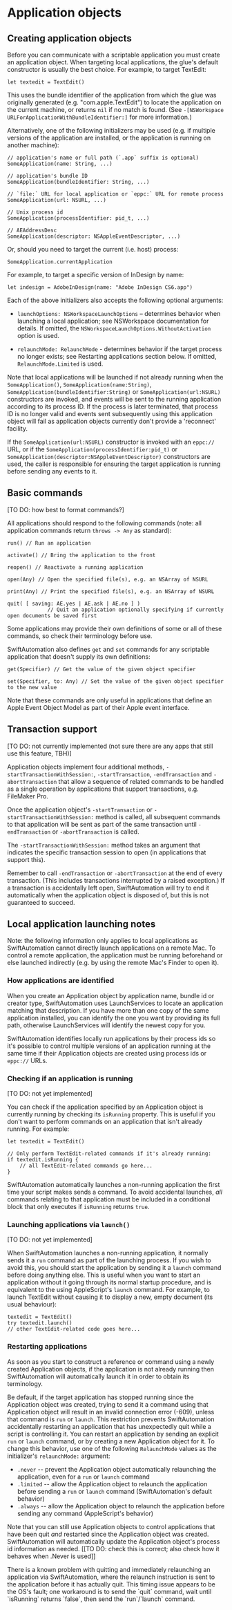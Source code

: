 # Application objects

## Creating application objects

Before you can communicate with a scriptable application you must create an application object. When targeting local applications, the glue's default constructor is usually the best choice. For example, to target TextEdit:

    let textedit = TextEdit()

This uses the bundle identifier of the application from which the glue was originally generated (e.g. "com.apple.TextEdit") to locate the application on the current machine, or returns `nil` if no match is found. (See `-[NSWorkspace URLForApplicationWithBundleIdentifier:]` for more information.)

Alternatively, one of the following initializers may be used (e.g. if multiple versions of the application are installed, or the application is running on another machine):

    // application's name or full path (`.app` suffix is optional)
    SomeApplication(name: String, ...)
    
    // application's bundle ID
    SomeApplication(bundleIdentifier: String, ...)

    // `file:` URL for local application or `eppc:` URL for remote process
    SomeApplication(url: NSURL, ...)

    // Unix process id
    SomeApplication(processIdentifier: pid_t, ...)

    // AEAddressDesc
    SomeApplication(descriptor: NSAppleEventDescriptor, ...)

Or, should you need to target the current (i.e. host) process:

    SomeApplication.currentApplication

For example, to target a specific version of InDesign by name:

    let indesign = AdobeInDesign(name: "Adobe InDesign CS6.app")

Each of the above initializers also accepts the following optional arguments:

* `launchOptions: NSWorkspaceLaunchOptions` – determines behavior when launching a local application; see NSWorkspace documentation for details. If omitted, the `NSWorkspaceLaunchOptions.WithoutActivation` option is used.

* `relaunchMode: RelaunchMode` - determines behavior if the target process no longer exists; see Restarting applications section below. If omitted, `RelaunchMode.Limited` is used.

Note that local applications will be launched if not already running when the `SomeApplication()`, `SomeApplication(name:String)`, `SomeApplication(bundleIdentifier:String)` or `SomeApplication(url:NSURL)` constructors are invoked, and events will be sent to the running application according to its process ID. If the process is later terminated, that process ID is no longer valid and events sent subsequently using this application object will fail as application objects currently don't provide a 'reconnect' facility.

If the `SomeApplication(url:NSURL)` constructor is invoked with an `eppc://` URL, or if the `SomeApplication(processIdentifier:pid_t)` or `SomeApplication(descriptor:NSAppleEventDescriptor)` constructors are used, the caller is responsible for ensuring the target application is running before sending any events to it.


## Basic commands

[TO DO: how best to format commands?]

All applications should respond to the following commands (note: all application commands return `throws -> Any` as standard):

    run() // Run an application

    activate() // Bring the application to the front

    reopen() // Reactivate a running application

    open(Any) // Open the specified file(s), e.g. an NSArray of NSURL

    print(Any) // Print the specified file(s), e.g. an NSArray of NSURL

    quit( [ saving: AE.yes | AE.ask | AE.no ] )
                 // Quit an application optionally specifying if currently open documents be saved first

Some applications may provide their own definitions of some or all of these commands, so check their terminology before use.

SwiftAutomation also defines `get` and `set` commands for any scriptable application that doesn't supply its own definitions:

    get(Specifier) // Get the value of the given object specifier

    set(Specifier, to: Any) // Set the value of the given object specifier to the new value

Note that these commands are only useful in applications that define an Apple Event Object Model as part of their Apple event interface.


## Transaction support

[TO DO: not currently implemented (not sure there are any apps that still use this feature, TBH)]

Application objects implement four additional methods, `-startTransactionWithSession:`, `-startTransaction`, `-endTransaction` and `-abortTransaction` that allow a sequence of related commands to be handled as a single operation by applications that support transactions, e.g. FileMaker Pro.

Once the application object's `-startTransaction` or `-startTransactionWithSession:` method is called, all subsequent commands to that application will be sent as part of the same transaction until `-endTransaction` or `-abortTransaction` is called.

The `-startTransactionWithSession:` method takes an argument that indicates the specific transaction session to open (in applications that support this).

Remember to call `-endTransaction` or `-abortTransaction` at the end of every transaction. (This includes transactions interrupted by a raised exception.) If a transaction is accidentally left open, SwiftAutomation will try to end it automatically when the application object is disposed of, but this is not guaranteed to succeed.


## Local application launching notes

Note: the following information only applies to local applications as SwiftAutomation cannot directly launch applications on a remote Mac. To control a remote application, the application must be running beforehand or else launched indirectly (e.g. by using the remote Mac's Finder to open it).


### How applications are identified

When you create an Application object by application name, bundle id or creator type, SwiftAutomation uses LaunchServices to locate an application matching that description. If you have more than one copy of the same application installed, you can identify the one you want by providing its full path, otherwise LaunchServices will identify the newest copy for you.

SwiftAutomation identifies locally run applications by their process ids so it's possible to control multiple versions of an application running at the same time if their Application objects are created using process ids or `eppc://` URLs.


### Checking if an application is running

[TO DO: not yet implemented]

You can check if the application specified by an Application object is currently running by checking its `isRunning` property. This is useful if you don't want to perform commands on an application that isn't already running. For example:

    let textedit = TextEdit()
    
    // Only perform TextEdit-related commands if it's already running:
    if textedit.isRunning {
        // all TextEdit-related commands go here...
    }

SwiftAutomation automatically launches a non-running application the first time your script makes sends a command. To avoid accidental launches, _all_ commands relating to that application must be included in a conditional block that only executes if `isRunning` returns `true`.


### Launching applications via `launch()`

[TO DO: not yet implemented]

When SwiftAutomation launches a non-running application, it normally sends it a `run` command as part of the launching process. If you wish to avoid this, you should start the application by sending it a `launch` command before doing anything else. This is useful when you want to start an application without it going through its normal startup procedure, and is equivalent to the using AppleScript's `launch` command. For example, to launch TextEdit without causing it to display a new, empty document (its usual behaviour):

    textedit = TextEdit()
    try textedit.launch()
    // other TextEdit-related code goes here...

### Restarting applications

As soon as you start to construct a reference or command using a newly created Application objects, if the application is not already running then SwiftAutomation will automatically launch it in order to obtain its terminology.

Be default, if the target application has stopped running since the Application object was created, trying to send it a command using that Application object will result in an invalid connection error (-609), unless that command is `run` or `launch`. This restriction prevents SwiftAutomation accidentally restarting an application that has unexpectedly quit while a script is controlling it. You can restart an application by sending an explicit `run` or `launch` command, or by creating a new Application object for it. To change this behavior, use one of the following `RelaunchMode` values as the initializer's `relaunchMode:` argument:

* `.never` -- prevent the Application object automatically relaunching the application, even for a `run` or `launch` command
* `.limited` -- allow the Application object to relaunch the application before sending a `run` or `launch` command (SwiftAutomation's default behavior)
* `.always` -- allow the Application object to relaunch the application before sending any command (AppleScript's behavior)

Note that you can still use Application objects to control applications that have been quit _and_ restarted since the Application object was created. SwiftAutomation will automatically update the Application object's process id information as needed. [[TO DO: check this is correct; also check how it behaves when .Never is used]]


<p class="hilitebox">There is a known problem with quitting and immediately relaunching an application via SwiftAutomation, where the relaunch instruction is sent to the application before it has actually quit. This timing issue appears to be the OS's fault; one workaround is to send the `quit` command, wait until `isRunning` returns `false`, then send the `run`/`launch` command.</p>


